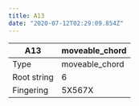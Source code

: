 ```yaml
---
title: A13
date: "2020-07-12T02:29:09.854Z"
---
```


|A13|moveable_chord|
|---|---|
|Type|moveable_chord|
|Root string|6|
|Fingering|5X567X|

